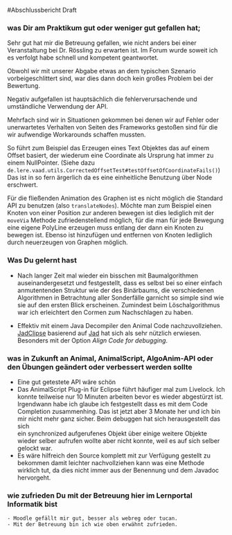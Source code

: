 #Abschlussbericht Draft

### was Dir am Praktikum gut oder weniger gut gefallen hat;

Sehr gut hat mir die Betreuung gefallen, wie nicht anders bei einer Veranstaltung bei Dr. Rössling 
zu erwarten ist. Im Forum wurde soweit ich es verfolgt habe schnell und kompetent geantwortet.

Obwohl wir mit unserer Abgabe etwas an dem typischen Szenario vorbeigeschlittert sind, war dies 
dann doch kein großes Problem bei der Bewertung. 


Negativ aufgefallen ist hauptsächlich die fehlerverursachende und umständliche Verwendung der API.

Mehrfach sind wir in Situationen gekommen bei denen wir auf Fehler oder unerwartetes Verhalten
von Seiten des Frameworks gestoßen sind für die wir aufwendige Workarounds schaffen mussten.

So führt zum Beispiel das Erzeugen eines Text Objektes das auf einem Offset basiert, der wiederum eine Coordinate als Ursprung hat
immer zu einem NullPointer. (Siehe dazu `de.lere.vaad.utils.CorrectedOffsetTest#testOffsetOfCoordinateFails()`)
Das ist in so fern ärgerlich da es eine einheitliche Benutzung über Node erschwert.

Für die fließenden Animation des Graphen ist es nicht möglich die Standard API zu benutzen (also `translateNodes`).
Möchte man zum Beispiel einen Knoten von einer Position zur anderen bewegen ist dies lediglich 
mit der `moveVia` Methode zufriedenstellend möglich, für die man für jede Bewegung eine eigene 
PolyLine erzeugen muss entlang der dann ein Knoten zu bewegen ist.
Ebenso ist hinzufügen und entfernen von Knoten ledliglich durch neuerzeugen von Graphen möglich.   
  
### Was Du gelernt hast
  - Nach langer Zeit mal wieder ein bisschen mit Baumalgorithmen auseinandergesetzt und 
    festgestellt, dass es selbst bei so einer einfach anmutentenden Struktur wie der des Binärbaums,
    die verschiedenen Algorithmen in Betrachtung aller Sonderfälle garnicht so simple sind
    wie sie auf den ersten Blick erscheinen. Zumindest beim Löschalgorithmus war ich erleichtert
    den Cormen zum Nachschlagen zu haben.
    
  - Effektiv mit einem Java Decompiler den Animal Code nachzuvollziehen.
    [JadClipse][jadclipse] basierend auf [Jad][jad] hat sich als sehr nützlich erwiesen.
    Besonders mit der Option *Align Code for debugging*.
 

### was in Zukunft an Animal, AnimalScript, AlgoAnim-API oder den Übungen geändert oder verbessert werden sollte
  - Eine gut getestete API wäre schön
  - Das AnimalScript Plug-in für Eclipse führt häufiger mal zum Livelock. Ich konnte teilweise nur 10 Minuten arbeiten
    bevor es wieder abgestürzt ist. Irgendwann habe ich glaube ich festgestellt dass es mit dem Code Completion zusammenhing.
    Das ist jetzt aber 3 Monate her und ich bin mir nicht mehr ganz sicher. Beim debuggen hat sich herausgestellt das sich  
    ein synchronized aufgerufenes Objekt über einige weitere Objekte wieder selber aufrufen wollte aber nicht konnte, 
    weil es auf sich selber gelockt war.     
  - Es wäre hilfreich den Source komplett mit zur Verfügung gestellt zu bekommen damit leichter nachvollziehen kann was
    eine Methode wirklich tut, da dies nicht immer aus der Benennung und dem Javadoc hervorgeht.
  
    
### wie zufrieden Du mit der Betreuung hier im Lernportal Informatik bist
    - Moodle gefällt mir gut, besser als webreg oder tucan.
    - Mit der Betreuung bin ich wie oben erwähnt zufrieden. 


[jad]: http://www.varaneckas.com/jad 
[jadclipse]: http://sourceforge.net/projects/jadclipse/